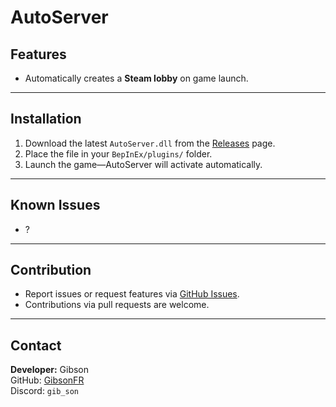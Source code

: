 # AutoServer

## Features
- Automatically creates a **Steam lobby** on game launch.

---

## Installation
1. Download the latest `AutoServer.dll` from the [Releases](https://github.com/GibsonFR/AutoServer_CrabGame/releases) page.
2. Place the file in your `BepInEx/plugins/` folder.
3. Launch the game—AutoServer will activate automatically.

---

## Known Issues
- ?

---

## Contribution
- Report issues or request features via [GitHub Issues](https://github.com/GibsonFR/RankMod_CrabGame/issues).
- Contributions via pull requests are welcome.

---

## Contact
**Developer:** Gibson  
GitHub: [GibsonFR](https://github.com/GibsonFR)  
Discord: `gib_son`
